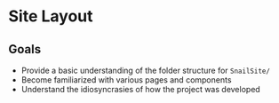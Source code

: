 # Site Layout

## Goals

- Provide a basic understanding of the folder structure for `SnailSite/`
- Become familiarized with various pages and components
- Understand the idiosyncrasies of how the project was developed
